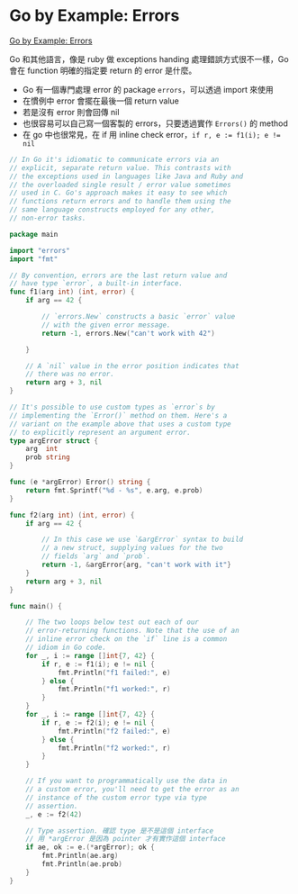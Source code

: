 # Go by Example: Errors

[Go by Example: Errors](https://gobyexample.com/errors)

Go 和其他語言，像是 ruby 做 exceptions handing 處理錯誤方式很不一樣，Go 會在 function 明確的指定要 return 的 error 是什麼。

* Go 有一個專門處理 error 的 package `errors`，可以透過 import 來使用
* 在慣例中 error 會擺在最後一個 return value
* 若是沒有 error 則會回傳 nil
* 也很容易可以自己寫一個客製的 errors，只要透過實作 `Errors()` 的 method
* 在 go 中也很常見，在 if 用 inline check error，`if r, e := f1(i); e != nil`

```go
// In Go it's idiomatic to communicate errors via an
// explicit, separate return value. This contrasts with
// the exceptions used in languages like Java and Ruby and
// the overloaded single result / error value sometimes
// used in C. Go's approach makes it easy to see which
// functions return errors and to handle them using the
// same language constructs employed for any other,
// non-error tasks.

package main

import "errors"
import "fmt"

// By convention, errors are the last return value and
// have type `error`, a built-in interface.
func f1(arg int) (int, error) {
	if arg == 42 {

		// `errors.New` constructs a basic `error` value
		// with the given error message.
		return -1, errors.New("can't work with 42")

	}

	// A `nil` value in the error position indicates that
	// there was no error.
	return arg + 3, nil
}

// It's possible to use custom types as `error`s by
// implementing the `Error()` method on them. Here's a
// variant on the example above that uses a custom type
// to explicitly represent an argument error.
type argError struct {
	arg  int
	prob string
}

func (e *argError) Error() string {
	return fmt.Sprintf("%d - %s", e.arg, e.prob)
}

func f2(arg int) (int, error) {
	if arg == 42 {

		// In this case we use `&argError` syntax to build
		// a new struct, supplying values for the two
		// fields `arg` and `prob`.
		return -1, &argError{arg, "can't work with it"}
	}
	return arg + 3, nil
}

func main() {

	// The two loops below test out each of our
	// error-returning functions. Note that the use of an
	// inline error check on the `if` line is a common
	// idiom in Go code.
	for _, i := range []int{7, 42} {
		if r, e := f1(i); e != nil {
			fmt.Println("f1 failed:", e)
		} else {
			fmt.Println("f1 worked:", r)
		}
	}
	for _, i := range []int{7, 42} {
		if r, e := f2(i); e != nil {
			fmt.Println("f2 failed:", e)
		} else {
			fmt.Println("f2 worked:", r)
		}
	}

	// If you want to programmatically use the data in
	// a custom error, you'll need to get the error as an
	// instance of the custom error type via type
	// assertion.
	_, e := f2(42)

	// Type assertion. 確認 type 是不是這個 interface
	// 用 *argError 是因為 pointer 才有實作這個 interface
	if ae, ok := e.(*argError); ok {
		fmt.Println(ae.arg)
		fmt.Println(ae.prob)
	}
}
```
